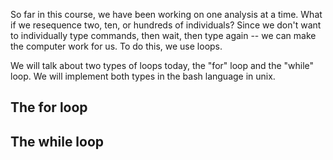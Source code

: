 So far in this course, we have been working on one analysis at a time. What if we resequence two, ten, or hundreds of individuals? Since we don't want to individually type commands, then wait, then type again -- we can make the computer work for us. To do this, we use loops.  

We will talk about two types of loops today, the "for" loop and the "while" loop. We will implement both types in the bash language in unix. 

## The for loop

## The while loop